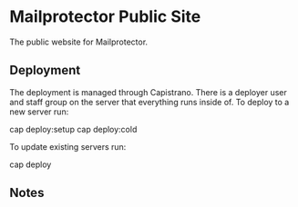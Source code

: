 Mailprotector Public Site
=======

The public website for Mailprotector.

Deployment
---------------

The deployment is managed through Capistrano. There is a deployer user and staff group on the server that everything runs inside of. To deploy to a new server run:

  cap deploy:setup
  cap deploy:cold

To update existing servers run:

  cap deploy


Notes
---------------

